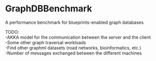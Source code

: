 GraphDBBenchmark
================

A performance benchmark for blueprints-enabled graph databases

TODO:  
-AKKA model for the communication between the server and the client  
-Some other graph traversal workloads  
-Find other graphml datasets (road networks, bioinformatics, etc.)  
-Number of messages exchanged between the different machines